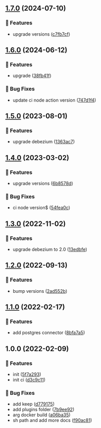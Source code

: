 ## [1.7.0](https://github.com/plezi/strimzi-debezium-connect/compare/v1.6.0...v1.7.0) (2024-07-10)

### 🚀 Features

* upgrade versions ([c7fb7cf](https://github.com/plezi/strimzi-debezium-connect/commit/c7fb7cf9ac6b91c94bd7a2803e3efd2243bd8882))

## [1.6.0](https://github.com/plezi/strimzi-debezium-connect/compare/v1.5.0...v1.6.0) (2024-06-12)

### 🚀 Features

* upgrade ([38fb41f](https://github.com/plezi/strimzi-debezium-connect/commit/38fb41f9a2fb3d8a215665b3174c428b69f0149c))

### 🐛 Bug Fixes

* update ci node action version ([747d1f4](https://github.com/plezi/strimzi-debezium-connect/commit/747d1f4997be3011b916fbf8bd32b4cb6475779e))

## [1.5.0](https://github.com/plezi/strimzi-debezium-connect/compare/v1.4.0...v1.5.0) (2023-08-01)


### 🚀 Features

* upgrade debezium ([1363ac7](https://github.com/plezi/strimzi-debezium-connect/commit/1363ac7c50f864568b74858f6f35b52f593857ac))

## [1.4.0](https://github.com/plezi/strimzi-debezium-connect/compare/v1.3.0...v1.4.0) (2023-03-02)


### 🚀 Features

* upgrade versions ([6b8578d](https://github.com/plezi/strimzi-debezium-connect/commit/6b8578da4527c1f6c873baab82716a5c7d1cd90e))


### 🐛 Bug Fixes

* ci node version$ ([54fea0c](https://github.com/plezi/strimzi-debezium-connect/commit/54fea0c3713788ee108567d2c171389f3791c083))

## [1.3.0](https://github.com/plezi/strimzi-debezium-connect/compare/v1.2.0...v1.3.0) (2022-11-02)


### 🚀 Features

* upgrade debezium to 2.0 ([13edbfe](https://github.com/plezi/strimzi-debezium-connect/commit/13edbfe6774c68475d51c2154843a24c40cf0eb0))

## [1.2.0](https://github.com/plezi/strimzi-debezium-connect/compare/v1.1.0...v1.2.0) (2022-09-13)


### 🚀 Features

* bump versions ([2ad552b](https://github.com/plezi/strimzi-debezium-connect/commit/2ad552ba319d1ae7889f312599a680e1cf800821))

## [1.1.0](https://github.com/plezi/strimzi-debezium-connect/compare/v1.0.0...v1.1.0) (2022-02-17)


### 🚀 Features

* add postgres connector ([8bfa7a5](https://github.com/plezi/strimzi-debezium-connect/commit/8bfa7a5cbaf16b3dd60477dca61da588451cb9fd))

## 1.0.0 (2022-02-09)


### 🚀 Features

* init ([5f7a293](https://github.com/plezi/strimzi-debezium-connect/commit/5f7a293c79a901dd40d518c2aaf8fcc2fdf4bf95))
* init ci ([d3c9c11](https://github.com/plezi/strimzi-debezium-connect/commit/d3c9c11a1c9704c414b9092687424b24cbdd10dd))


### 🐛 Bug Fixes

* add keep ([d779175](https://github.com/plezi/strimzi-debezium-connect/commit/d779175cc368006e2e0f4764ce795bce33144cfe))
* add plugins folder ([7b9ee92](https://github.com/plezi/strimzi-debezium-connect/commit/7b9ee92fa4979490de743f404bed8c51b0037a06))
* arg docker build ([a06ba35](https://github.com/plezi/strimzi-debezium-connect/commit/a06ba3569e3bc7cd1ddb4e0e24937c555fbbe3b7))
* sh path and add more docs ([f90ac81](https://github.com/plezi/strimzi-debezium-connect/commit/f90ac81dc34fdd93fce1c8f4cf2c410f20ec9cdb))
